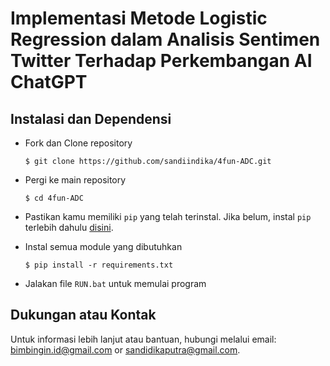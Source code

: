 # Implementasi Metode Logistic Regression dalam Analisis Sentimen Twitter Terhadap Perkembangan AI ChatGPT


## Instalasi dan Dependensi

  - Fork dan Clone repository
    ```
    $ git clone https://github.com/sandiindika/4fun-ADC.git
    ```
  
  - Pergi ke main repository
    ```
    $ cd 4fun-ADC
    ```

  - Pastikan kamu memiliki `pip` yang telah  terinstal. Jika belum, instal `pip` terlebih dahulu [disini](https://pip.pypa.io/en/stable/installation/).

  - Instal semua module yang dibutuhkan
    ```
    $ pip install -r requirements.txt
    ```

  - Jalakan file `RUN.bat` untuk memulai program


## Dukungan atau Kontak

Untuk informasi lebih lanjut atau bantuan, hubungi melalui email: bimbingin.id@gmail.com or sandidikaputra@gmail.com.